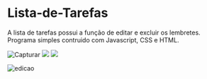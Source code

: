 # Lista-de-Tarefas

A lista de tarefas possui a função de editar e excluir os lembretes. <br/> Programa simples contruido com Javascript, CSS e HTML. 

![Capturar](https://user-images.githubusercontent.com/89361754/156945666-ca124556-f9b6-4995-a671-447eddf7bb8b.JPG)
<img src="https://user-images.githubusercontent.com/89361754/156945666-ca124556-f9b6-4995-a671-447eddf7bb8b.JPG">
<img src="https://user-images.githubusercontent.com/89361754/156945666-ca124556-f9b6-4995-a671-447eddf7bb8b.JPG">

![edicao](https://user-images.githubusercontent.com/89361754/156945681-1e1e7526-0364-415d-9805-14f8b6b2ffae.JPG)
